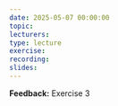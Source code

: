 ```yaml
---
date: 2025-05-07 00:00:00
topic:
lecturers:
type: lecture
exercise:
recording:
slides:
---
```


**Feedback:** Exercise 3